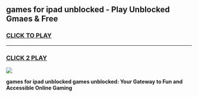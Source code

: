 
## games for ipad unblocked - Play Unblocked Gmaes & Free
<h3>
<a href="https://news.freeplayer.one?title=games_for_ipad_unblocked&ref=16F">CLICK TO PLAY</a></h3>
<hr>

<h3>
<a href="https://news.freeplayer.one?title=games_for_ipad_unblocked&ref=16F">CLICK 2 PLAY</a>
  
</h3>

<a href="https://news.freeplayer.one?title=games_for_ipad_unblocked&ref=16F/"><img src="https://clearcache.store/games.png"></a>


**games for ipad unblocked games unblocked: Your Gateway to Fun and Accessible Online Gaming**
